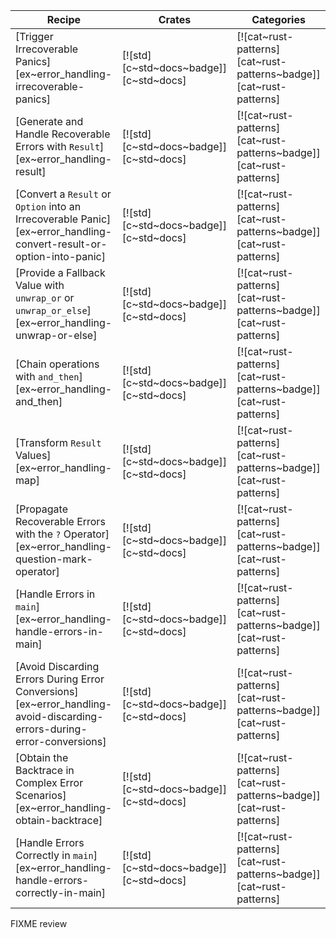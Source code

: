 | Recipe | Crates | Categories |
|--------|--------|------------|
| [Trigger Irrecoverable Panics][ex~error_handling-irrecoverable-panics] | [![std][c~std~docs~badge]][c~std~docs] | [![cat~rust-patterns][cat~rust-patterns~badge]][cat~rust-patterns] |
| [Generate and Handle Recoverable Errors with `Result`][ex~error_handling-result] | [![std][c~std~docs~badge]][c~std~docs] | [![cat~rust-patterns][cat~rust-patterns~badge]][cat~rust-patterns] |
| [Convert a `Result` or `Option` into an Irrecoverable Panic][ex~error_handling-convert-result-or-option-into-panic] | [![std][c~std~docs~badge]][c~std~docs] | [![cat~rust-patterns][cat~rust-patterns~badge]][cat~rust-patterns] |
| [Provide a Fallback Value with `unwrap_or` or `unwrap_or_else`][ex~error_handling-unwrap-or-else] | [![std][c~std~docs~badge]][c~std~docs] | [![cat~rust-patterns][cat~rust-patterns~badge]][cat~rust-patterns] |
| [Chain operations with `and_then`][ex~error_handling-and_then] | [![std][c~std~docs~badge]][c~std~docs] | [![cat~rust-patterns][cat~rust-patterns~badge]][cat~rust-patterns] |
| [Transform `Result` Values][ex~error_handling-map] | [![std][c~std~docs~badge]][c~std~docs] | [![cat~rust-patterns][cat~rust-patterns~badge]][cat~rust-patterns] |
| [Propagate Recoverable Errors with the `?` Operator][ex~error_handling-question-mark-operator] | [![std][c~std~docs~badge]][c~std~docs] | [![cat~rust-patterns][cat~rust-patterns~badge]][cat~rust-patterns] |
| [Handle Errors in `main`][ex~error_handling-handle-errors-in-main] | [![std][c~std~docs~badge]][c~std~docs] | [![cat~rust-patterns][cat~rust-patterns~badge]][cat~rust-patterns] |
| [Avoid Discarding Errors During Error Conversions][ex~error_handling-avoid-discarding-errors-during-error-conversions] | [![std][c~std~docs~badge]][c~std~docs] | [![cat~rust-patterns][cat~rust-patterns~badge]][cat~rust-patterns] |
| [Obtain the Backtrace in Complex Error Scenarios][ex~error_handling-obtain-backtrace] | [![std][c~std~docs~badge]][c~std~docs] | [![cat~rust-patterns][cat~rust-patterns~badge]][cat~rust-patterns] |
| [Handle Errors Correctly in `main`][ex~error_handling-handle-errors-correctly-in-main] | [![std][c~std~docs~badge]][c~std~docs] | [![cat~rust-patterns][cat~rust-patterns~badge]][cat~rust-patterns] |

<div class="hidden">
FIXME review
</div>
